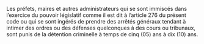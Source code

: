 Les préfets, maires et autres administrateurs qui se sont immiscés dans l’exercice du pouvoir législatif comme il est dit à l’article 276 du présent code ou qui se sont ingérés de prendre des arrêtés généraux tendant à intimer des ordres ou des défenses quelconques à des cours ou tribunaux, sont punis de la détention criminelle à temps de cinq (05) ans à dix (10) ans.